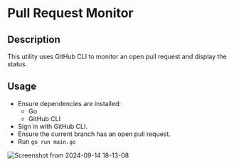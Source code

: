 # Pull Request Monitor

## Description

This utility uses GitHub CLI to monitor an open pull request and display the status.

## Usage

- Ensure dependencies are installed:
  - Go
  - GitHub CLI
- Sign in with GitHub CLI.
- Ensure the current branch has an open pull request.
- Run `go run main.go`

![Screenshot from 2024-09-14 18-13-08](https://github.com/user-attachments/assets/89a3e40a-b812-4589-b6f7-e0114df83eee)
